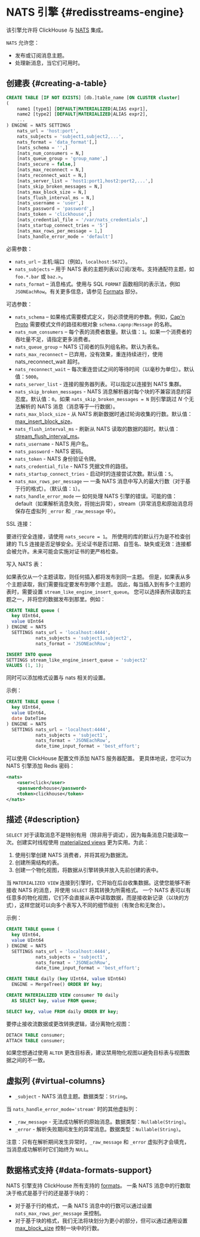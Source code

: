 
# NATS 引擎 {#redisstreams-engine}

该引擎允许将 ClickHouse 与 [NATS](https://nats.io/) 集成。

`NATS` 允许您：

- 发布或订阅消息主题。
- 处理新消息，当它们可用时。

## 创建表 {#creating-a-table}

```sql
CREATE TABLE [IF NOT EXISTS] [db.]table_name [ON CLUSTER cluster]
(
    name1 [type1] [DEFAULT|MATERIALIZED|ALIAS expr1],
    name2 [type2] [DEFAULT|MATERIALIZED|ALIAS expr2],
    ...
) ENGINE = NATS SETTINGS
    nats_url = 'host:port',
    nats_subjects = 'subject1,subject2,...',
    nats_format = 'data_format'[,]
    [nats_schema = '',]
    [nats_num_consumers = N,]
    [nats_queue_group = 'group_name',]
    [nats_secure = false,]
    [nats_max_reconnect = N,]
    [nats_reconnect_wait = N,]
    [nats_server_list = 'host1:port1,host2:port2,...',]
    [nats_skip_broken_messages = N,]
    [nats_max_block_size = N,]
    [nats_flush_interval_ms = N,]
    [nats_username = 'user',]
    [nats_password = 'password',]
    [nats_token = 'clickhouse',]
    [nats_credential_file = '/var/nats_credentials',]
    [nats_startup_connect_tries = '5']
    [nats_max_rows_per_message = 1,]
    [nats_handle_error_mode = 'default']
```

必需参数：

- `nats_url` – 主机:端口（例如，`localhost:5672`）。
- `nats_subjects` – 用于 NATS 表的主题列表以订阅/发布。支持通配符主题，如 `foo.*.bar` 或 `baz.>`。
- `nats_format` – 消息格式。使用与 SQL `FORMAT` 函数相同的表示法，例如 `JSONEachRow`。有关更多信息，请参见 [Formats](../../../interfaces/formats.md) 部分。

可选参数：

- `nats_schema` – 如果格式需要模式定义，则必须使用的参数。例如，[Cap'n Proto](https://capnproto.org/) 需要模式文件的路径和根对象 `schema.capnp:Message` 的名称。
- `nats_num_consumers` – 每个表的消费者数量。默认值：`1`。如果一个消费者的吞吐量不足，请指定更多消费者。
- `nats_queue_group` – NATS 订阅者的队列组名称。默认为表名。
- `nats_max_reconnect` – 已弃用，没有效果，重连持续进行，使用 nats_reconnect_wait 超时。
- `nats_reconnect_wait` – 每次重连尝试之间的等待时间（以毫秒为单位）。默认值：`5000`。
- `nats_server_list` - 连接的服务器列表。可以指定以连接到 NATS 集群。
- `nats_skip_broken_messages` - NATS 消息解析器对每个块的不兼容消息的容忍度。默认值：`0`。如果 `nats_skip_broken_messages = N` 则引擎跳过 *N* 个无法解析的 NATS 消息（消息等于一行数据）。
- `nats_max_block_size` - 从 NATS 刷新数据时通过轮询收集的行数。默认值：[max_insert_block_size](../../../operations/settings/settings.md#max_insert_block_size)。
- `nats_flush_interval_ms` - 刷新从 NATS 读取的数据的超时。默认值：[stream_flush_interval_ms](/operations/settings/settings#stream_flush_interval_ms)。
- `nats_username` - NATS 用户名。
- `nats_password` - NATS 密码。
- `nats_token` - NATS 身份验证令牌。
- `nats_credential_file` - NATS 凭据文件的路径。
- `nats_startup_connect_tries` - 启动时的连接尝试次数。默认值：`5`。
- `nats_max_rows_per_message` — 一条 NATS 消息中写入的最大行数（对于基于行的格式）。（默认值：`1`）。
- `nats_handle_error_mode` — 如何处理 NATS 引擎的错误。可能的值：default（如果解析消息失败，将抛出异常），stream（异常消息和原始消息将保存在虚拟列 `_error` 和 `_raw_message` 中）。

SSL 连接：

要进行安全连接，请使用 `nats_secure = 1`。
所使用的库的默认行为是不检查创建的 TLS 连接是否足够安全。无论证书是否过期、自签名、缺失或无效：连接都会被允许。未来可能会实施对证书的更严格检查。

写入 NATS 表：

如果表仅从一个主题读取，则任何插入都将发布到同一主题。
但是，如果表从多个主题读取，我们需要指定要发布到哪个主题。
因此，每当插入到有多个主题的表时，需要设置 `stream_like_engine_insert_queue`。
您可以选择表所读取的主题之一，并将您的数据发布到那里。例如：

```sql
CREATE TABLE queue (
  key UInt64,
  value UInt64
) ENGINE = NATS
  SETTINGS nats_url = 'localhost:4444',
           nats_subjects = 'subject1,subject2',
           nats_format = 'JSONEachRow';

INSERT INTO queue
SETTINGS stream_like_engine_insert_queue = 'subject2'
VALUES (1, 1);
```

同时可以添加格式设置与 nats 相关的设置。

示例：

```sql
CREATE TABLE queue (
  key UInt64,
  value UInt64,
  date DateTime
) ENGINE = NATS
  SETTINGS nats_url = 'localhost:4444',
           nats_subjects = 'subject1',
           nats_format = 'JSONEachRow',
           date_time_input_format = 'best_effort';
```

可以使用 ClickHouse 配置文件添加 NATS 服务器配置。
更具体地说，您可以为 NATS 引擎添加 Redis 密码：

```xml
<nats>
    <user>click</user>
    <password>house</password>
    <token>clickhouse</token>
</nats>
```

## 描述 {#description}

`SELECT` 对于读取消息不是特别有用（除非用于调试），因为每条消息只能读取一次。创建实时线程使用 [materialized views](../../../sql-reference/statements/create/view.md) 更为实用。为此：

1. 使用引擎创建 NATS 消费者，并将其视为数据流。
2. 创建所需结构的表。
3. 创建一个物化视图，将数据从引擎转换并放入先前创建的表中。

当 `MATERIALIZED VIEW` 连接到引擎时，它开始在后台收集数据。这使您能够不断接收 NATS 的消息，并使用 `SELECT` 将其转换为所需格式。
一个 NATS 表可以有任意多的物化视图，它们不会直接从表中读取数据，而是接收新记录（以块的方式），这样您就可以向多个表写入不同的细节级别（有聚合和无聚合）。

示例：

```sql
CREATE TABLE queue (
  key UInt64,
  value UInt64
) ENGINE = NATS
  SETTINGS nats_url = 'localhost:4444',
           nats_subjects = 'subject1',
           nats_format = 'JSONEachRow',
           date_time_input_format = 'best_effort';

CREATE TABLE daily (key UInt64, value UInt64)
  ENGINE = MergeTree() ORDER BY key;

CREATE MATERIALIZED VIEW consumer TO daily
  AS SELECT key, value FROM queue;

SELECT key, value FROM daily ORDER BY key;
```

要停止接收流数据或更改转换逻辑，请分离物化视图：

```sql
DETACH TABLE consumer;
ATTACH TABLE consumer;
```

如果您想通过使用 `ALTER` 更改目标表，建议禁用物化视图以避免目标表与视图数据之间的不一致。

## 虚拟列 {#virtual-columns}

- `_subject` - NATS 消息主题。数据类型：`String`。

当 `nats_handle_error_mode='stream'` 时的其他虚拟列：

- `_raw_message` - 无法成功解析的原始消息。数据类型：`Nullable(String)`。
- `_error` - 解析失败期间发生的异常消息。数据类型：`Nullable(String)`。

注意：只有在解析期间发生异常时，`_raw_message` 和 `_error` 虚拟列才会填充，当消息成功解析时它们始终为 `NULL`。


## 数据格式支持 {#data-formats-support}

NATS 引擎支持 ClickHouse 所有支持的 [formats](../../../interfaces/formats.md)。
一条 NATS 消息中的行数取决于格式是基于行的还是基于块的：

- 对于基于行的格式，一条 NATS 消息中的行数可以通过设置 `nats_max_rows_per_message` 来控制。
- 对于基于块的格式，我们无法将块划分为更小的部分，但可以通过通用设置 [max_block_size](/operations/settings/settings#max_block_size) 控制一块中的行数。
